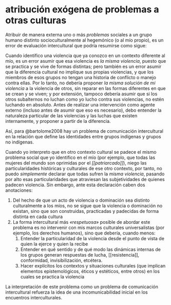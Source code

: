 # atribución exógena de problemas a otras culturas
Atribuir de manera externa uno o más *problemas* sociales a un grupo humano distinto socioculturalmente al hegemónico (o al mío propio), es un error de evaluación intercultural que podría resumirse como sigue:

Cuando identifico una violencia que ya conozco en un contexto diferente al mío, es un error asumir que esa violencia es *la misma violencia*, puesto que se practica y se vive de formas distintas; pero también es un error asumir que la diferencia cultural no implique sus propias violencias, y que los miembros de esos grupos no tengan una historia de conflicto o manejo contra ellas. Por lo tanto, no debería proponer *la misma solución de mi violencia* a la violencia de otros, sin reparar en las formas diferentes en que se crean y se viven; y por extensión, tampoco debería asumir que si los otros subalternos no luchan como yo lucho contra sus violencias, no estén luchando en absoluto. Antes de realizar una intervención como agente externo (incluso antes de asumir que eso es necesario), debo entender la naturaleza particular de las violencias y las luchas que existen internamente, y proponer a partir de la diferencia.

Así, para @bartolome2008 hay un problema de comunicación intercultural en la relación que define las identidades entre grupos indígenas y grupos no indígenas.

Cuando yo interpreto que en otro contexto cultural se padece el mismo problema social que yo identifico en el mío (por ejemplo, que todas las mujeres del mundo son oprimidas por el *[[patriarcado]]*), niego las particularidades históricas y culturales de ese otro contexto, por tanto, no puedo *simplemente* declarar que todas sufren la *misma violencia*, pasando por alto esas particularidades que atraviesan las subjetividades de quienes padecen violencia. Sin embargo, ante esta declaración caben dos anotaciones:

1. Del hecho de que un acto de violencia o dominación sea distinto culturalmente a los míos, no se sigue que la violencia o dominación no existan, sino que son construidas, practicadas y padecidas de forma distinta en cada cultura
2. La forma intercultural más *«respetuosa»*  posible de abordar este problema es no intervenir con mis marcos culturales universalistas (por ejemplo, los derechos humanos), sino que debería, cuando menos:
    1. Entender la particularidad de la violencia desde el punto de vista de quien la ejerce y quien la recibe
    2. Entender en qué sentido y de qué modo las dinámicas internas de los grupos generan respuestas de lucha, [[resistencia]], conformidad, invisibilización, etcétera.
    3. Hacer explícitos los contextos y situaciones culturales (que implican elementos epistemológicos, éticos y estéticos, entre otros) en los cuales se practica la violencia

La interpretación de este problema como un problema de comunicación intercultural refuerza la idea de una incomunicabilidad inicial en los encuentros interculturales.
